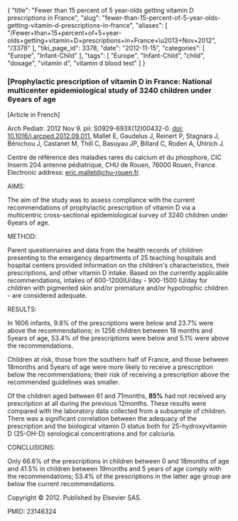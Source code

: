 {
    "title": "Fewer than 15 percent of 5 year-olds getting vitamin D prescriptions in France",
    "slug": "fewer-than-15-percent-of-5-year-olds-getting-vitamin-d-prescriptions-in-france",
    "aliases": [
        "/Fewer+than+15+percent+of+5+year-olds+getting+vitamin+D+prescriptions+in+France+\u2013+Nov+2012",
        "/3378"
    ],
    "tiki_page_id": 3378,
    "date": "2012-11-15",
    "categories": [
        "Europe",
        "Infant-Child"
    ],
    "tags": [
        "Europe",
        "Infant-Child",
        "child",
        "dosage",
        "vitamin d",
        "vitamin d blood test"
    ]
}


### [Prophylactic prescription of vitamin D in France: National multicenter epidemiological study of 3240 children under 6years of age

<span>[Article in French]</span>

Arch Pediatr. 2012 Nov 9. pii: S0929-693X(12)00432-0. [doi: 10.1016/j.arcped.2012.09.011.](https://doi.org/10.1016/j.arcped.2012.09.011.) Mallet E, Gaudelus J, Reinert P, Stagnara J, Bénichou J, Castanet M, Thill C, Basuyau JP, Billard C, Roden A, Uhlrich J.

Centre de référence des maladies rares du calcium et du phosphore, CIC Inserm 204 antenne pédiatrique, CHU de Rouen, 76000 Rouen, France. Electronic address: eric.mallet@chu-rouen.fr.

AIMS:

The aim of the study was to assess compliance with the current recommendations of prophylactic prescription of vitamin D via a multicentric cross-sectional epidemiological survey of 3240 children under 6years of age.

METHOD:

Parent questionnaires and data from the health records of children presenting to the emergency departments of 25 teaching hospitals and hospital centers provided information on the children's characteristics, their prescriptions, and other vitamin D intake. Based on the currently applicable recommendations, intakes of 600-1200IU/day - 900-1500 IU/day for children with pigmented skin and/or premature and/or hypotrophic children - are considered adequate.

RESULTS:

In 1606 infants, 9.8% of the prescriptions were below and 23.7% were above the recommendations; in 1256 children between 18 months and 5years of age, 53.4% of the prescriptions were below and 5.1% were above the recommendations. 

Children at risk, those from the southern half of France, and those between 18months and 5years of age were more likely to receive a prescription below the recommendations; their risk of receiving a prescription above the recommended guidelines was smaller. 

Of the children aged between 61 and 71months,  **85%**  had not received any prescription at all during the previous 12months. These results were compared with the laboratory data collected from a subsample of children. There was a significant correlation between the adequacy of the prescription and the biological vitamin D status both for 25-hydroxyvitamin D (25-OH-D) serological concentrations and for calciuria.

CONCLUSIONS:

Only 66.6% of the prescriptions in children between 0 and 18months of age and 41.5% in children between 19months and 5 years of age comply with the recommendations; 53.4% of the prescriptions in the latter age group are below the current recommendations.

Copyright © 2012. Published by Elsevier SAS.

PMID: 23146324